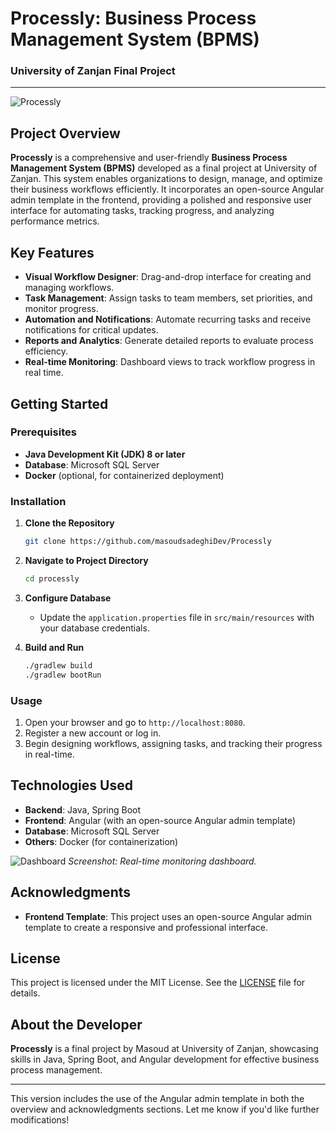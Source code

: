 # Processly: Business Process Management System (BPMS)

### University of Zanjan Final Project

---

![Processly](https://github.com/masoudsadeghiDev/Processly/blob/front-end/src/assets/bpm.jpg)

## Project Overview
**Processly** is a comprehensive and user-friendly **Business Process Management System (BPMS)** developed as a final project at University of Zanjan. This system enables organizations to design, manage, and optimize their business workflows efficiently. It incorporates an open-source Angular admin template in the frontend, providing a polished and responsive user interface for automating tasks, tracking progress, and analyzing performance metrics.

## Key Features
- **Visual Workflow Designer**: Drag-and-drop interface for creating and managing workflows.
- **Task Management**: Assign tasks to team members, set priorities, and monitor progress.
- **Automation and Notifications**: Automate recurring tasks and receive notifications for critical updates.
- **Reports and Analytics**: Generate detailed reports to evaluate process efficiency.
- **Real-time Monitoring**: Dashboard views to track workflow progress in real time.

## Getting Started

### Prerequisites
- **Java Development Kit (JDK) 8 or later**
- **Database**: Microsoft SQL Server
- **Docker** (optional, for containerized deployment)

### Installation
1. **Clone the Repository**
   ```bash
   git clone https://github.com/masoudsadeghiDev/Processly
   ```
2. **Navigate to Project Directory**
   ```bash
   cd processly
   ```
3. **Configure Database**
   - Update the `application.properties` file in `src/main/resources` with your database credentials.

4. **Build and Run**
   ```bash
   ./gradlew build
   ./gradlew bootRun
   ```

### Usage
1. Open your browser and go to `http://localhost:8080`.
2. Register a new account or log in.
3. Begin designing workflows, assigning tasks, and tracking their progress in real-time.

## Technologies Used
- **Backend**: Java, Spring Boot
- **Frontend**: Angular (with an open-source Angular admin template)
- **Database**: Microsoft SQL Server
- **Others**: Docker (for containerization)

![Dashboard](docs/images/dashboard.png)
*Screenshot: Real-time monitoring dashboard.*

## Acknowledgments
- **Frontend Template**: This project uses an open-source Angular admin template to create a responsive and professional interface.

## License
This project is licensed under the MIT License. See the [LICENSE](LICENSE) file for details.

## About the Developer
**Processly** is a final project by Masoud at University of Zanjan, showcasing skills in Java, Spring Boot, and Angular development for effective business process management.

--- 

This version includes the use of the Angular admin template in both the overview and acknowledgments sections. Let me know if you'd like further modifications!